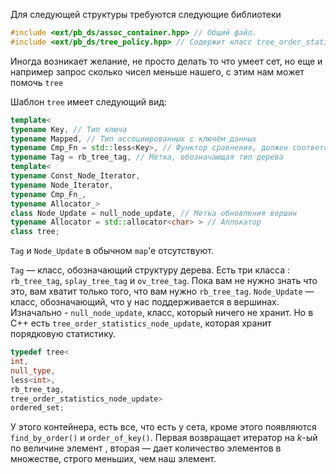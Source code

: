 Для следующей структуры требуются следующие библиотеки

``` C++
#include <ext/pb_ds/assoc_container.hpp> // Общий файл.
#include <ext/pb_ds/tree_policy.hpp> // Содержит класс tree_order_statistics_node_update
```

Иногда возникает желание, не просто делать то что умеет сет, но еще и
например запрос сколько чисел меньше нашего, с этим нам может помочь
`tree`

Шаблон `tree` имеет следующий вид:

``` C++
template<
typename Key, // Тип ключа
typename Mapped, // Тип ассоциированных с ключём данных
typename Cmp_Fn = std::less<Key>, // Функтор сравнения, должен соответствовать оператору <
typename Tag = rb_tree_tag, // Метка, обозначающая тип дерева
template<
typename Const_Node_Iterator,
typename Node_Iterator,
typename Cmp_Fn_,
typename Allocator_>
class Node_Update = null_node_update, // Метка обновления вершин
typename Allocator = std::allocator<char> > // Аллокатор
class tree;
```

`Tag` и `Node_Update` в обычном `map`'e отсутствуют.

`Tag` — класс, обозначающий структуру дерева. Есть три класса :
`rb_tree_tag`, `splay_tree_tag` и `ov_tree_tag`. Пока вам не нужно знать
что это, вам хватит только того, что вам нужно `rb_tree_tag`.
`Node_Update` — класс, обозначающий, что у нас поддерживается в
вершинах. Изначально - `null_node_update`, класс, который ничего
не хранит. Но в C++ есть `tree_order_statistics_node_update`, которая
хранит порядковую статистику.

``` C++
typedef tree<
int,
null_type,
less<int>,
rb_tree_tag,
tree_order_statistics_node_update>
ordered_set;
```

У этого контейнера, есть все, что есть у сета, кроме этого появляются
`find_by_order()` и `order_of_key()`. Первая возвращает итератор на
$k$-ый по величине элемент , вторая — дает количество элементов в
множестве, строго меньших, чем наш элемент.